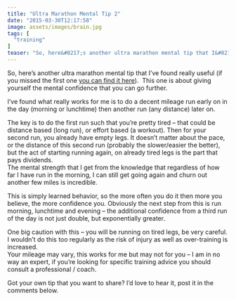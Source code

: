 ```yaml
---
title: "Ultra Marathon Mental Tip 2"
date: "2015-03-30T12:17:58"
image: assets/images/brain.jpg
tags: [
  "training"
]
teaser: "So, here&#8217;s another ultra marathon mental tip that I&#8217;ve found really useful (if you missed the first one you can find it here).  This one is about giving yourself the mental confidence that you can go further. I&#8217;ve found what really works for me is to do a decent mileage run early on in the day (morning [&hellip;]\n"
---
```

So, here’s another ultra marathon mental tip that I’ve found really useful (if you missed the first one [you can find it here](https://kennetrunner.com/mental-tip-1 "Ultra Marathon Mental Tip 1")).  This one is about giving yourself the mental confidence that you can go further.

I’ve found what really works for me is to do a decent mileage run early on in the day (morning or lunchtime) then another run (any distance) later on.

The key is to do the first run such that you’re pretty tired – that could be distance based (long run), or effort based (a workout). Then for your second run, you already have empty legs. It doesn’t matter about the pace, or the distance of this second run (probably the slower/easier the better), but the act of starting running again, on already tired legs is the part that pays dividends.  
The mental strength that I get from the knowledge that regardless of how far I have run in the morning, I can still get going again and churn out another few miles is incredible.

This is simply learned behavior, so the more often you do it then more you believe, the more confidence you. Obviously the next step from this is run morning, lunchtime and evening – the additional confidence from a third run of the day is not just double, but exponentially greater.

One big caution with this – you will be running on tired legs, be very careful. I wouldn’t do this too regularly as the risk of injury as well as over-training is increased.  
Your mileage may vary, this works for me but may not for you – I am in no way an expert, if you’re looking for specific training advice you should consult a professional / coach.

Got your own tip that you want to share? I’d love to hear it, post it in the comments below.
